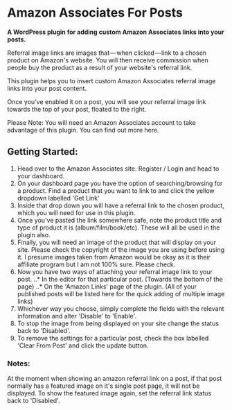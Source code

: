 # Amazon Associates For Posts

**A WordPress plugin for adding custom Amazon Associates links into your posts.**

Referral image links are images that — when clicked — link to a chosen product on Amazon's website. You will then receive commission when people buy the product as a result of your website's referral link.

This plugin helps you to insert custom Amazon Associates referral image links into your post content.

Once you've enabled it on a post, you will see your referral image link towards the top of your post, floated to the right.

Please Note: You will need an Amazon Associates account to take advantage of this plugin. You can find out more here.

## Getting Started:

1. Head over to the Amazon Associates site. Register / Login and head to your dashboard.
2. On your dashboard page you have the option of searching/browsing for a product. Find a product that you want to link to and click the yellow dropdown labelled 'Get Link'
3. Inside that drop down you will have a referral link to the chosen product, which you will need for use in this plugin.
4. Once you've pasted the link somewhere safe, note the product title and type of product it is (album/film/book/etc). These will all be used in the plugin also.
5. Finally, you will need an image of the product that will display on your site. Please check the copyright of the image you are using before using it. I presume images taken from Amazon would be okay as it is their affiliate program but I am not 100% sure. Please check.
6. Now you have two ways of attaching your referral image link to your post.
..* In the editor for that particular post. (Towards the bottom of the page)
..* On the 'Amazon Links' page of the plugin. (All of your published posts will be listed here for the quick adding of multiple image links)
7. Whichever way you choose, simply complete the fields with the relevant information and alter 'Disable' to 'Enable'.
8. To stop the image from being displayed on your site change the status back to 'Disabled'.
9. To remove the settings for a particular post, check the box labelled 'Clear From Post' and click the update button.

### Notes:

At the moment when showing an amazon referral link on a post, if that post normally has a featured image on it's single post page, it will not be displayed. To show the featured image again, set the referral link status back to 'Disabled'.